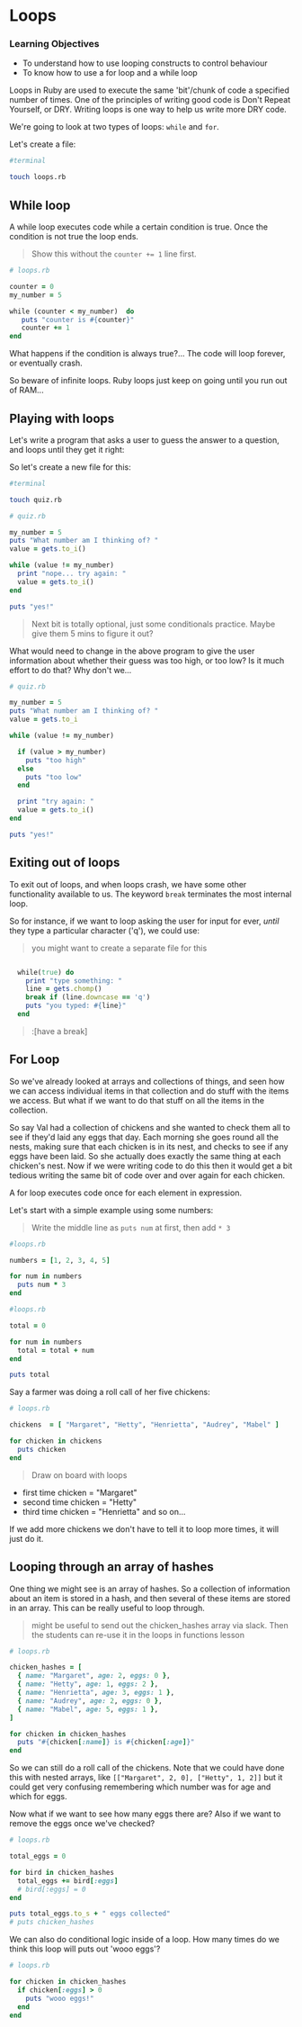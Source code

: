 # Loops

### Learning Objectives
 
- To understand how to use looping constructs to control behaviour
- To know how to use a for loop and a while loop

Loops in Ruby are used to execute the same 'bit'/chunk of code a specified number of times. One of the principles of writing good code is Don't Repeat Yourself, or DRY. Writing loops is one way to help us write more DRY code. 

We're going to look at two types of loops: `while` and `for`. 

Let's create a file: 

```bash
#terminal

touch loops.rb
```

## While loop

A while loop executes code while a certain condition is true. Once the condition is not true the loop ends. 

> Show this without the `counter += 1` line first.

```ruby
# loops.rb

counter = 0
my_number = 5

while (counter < my_number)  do
   puts "counter is #{counter}"
   counter += 1
end
```

What happens if the condition is always true?... The code will loop forever, or eventually crash.

So beware of infinite loops. Ruby loops just keep on going until you run out of RAM...

## Playing with loops

Let's write a program that asks a user to guess the answer to a question, and loops until they get it right:

So let's create a new file for this:

```bash
#terminal

touch quiz.rb
```

```ruby
# quiz.rb

my_number = 5
puts "What number am I thinking of? "
value = gets.to_i()

while (value != my_number)
  print "nope... try again: "
  value = gets.to_i()
end

puts "yes!"
```

> Next bit is totally optional, just some conditionals practice. Maybe give them 5 mins to figure it out?

What would need to change in the above program to give the user information about whether their guess was too high, or too low? Is it much effort to do that? Why don't we...

```ruby
# quiz.rb

my_number = 5
puts "What number am I thinking of? "
value = gets.to_i

while (value != my_number)

  if (value > my_number)
    puts "too high"
  else
    puts "too low"
  end

  print "try again: "
  value = gets.to_i()
end

puts "yes!"
```

## Exiting out of loops

To exit out of loops, and when loops crash, we have some other functionality available to us. The keyword `break` terminates the most internal loop.

So for instance, if we want to loop asking the user for input for ever, *until* they type a particular character ('q'), we could use:

> you might want to create a separate file for this

```ruby

  while(true) do
    print "type something: "
    line = gets.chomp()
    break if (line.downcase == 'q')
    puts "you typed: #{line}"
  end
```

> :[have a break]

## For Loop

So we've already looked at arrays and collections of things, and seen how we can access individual items in that collection and do stuff with the items we access. But what if we want to do that stuff on all the items in the collection.

So say Val had a collection of chickens and she wanted to check them all to see if they'd laid any eggs that day. Each morning she goes round all the nests, making sure that each chicken is in its nest, and checks to see if any eggs have been laid. So she actually does exactly the same thing at each chicken's nest. Now if we were writing code to do this then it would get a bit tedious writing the same bit of code over and over again for each chicken. 

A for loop executes code once for each element in expression. 

Let's start with a simple example using some numbers:

> Write the middle line as `puts num` at first, then add `* 3`

```ruby
#loops.rb

numbers = [1, 2, 3, 4, 5]

for num in numbers
  puts num * 3
end
```

```ruby
#loops.rb

total = 0

for num in numbers
  total = total + num
end

puts total
```

Say a farmer was doing a roll call of her five chickens:

```ruby
# loops.rb

chickens  = [ "Margaret", "Hetty", "Henrietta", "Audrey", "Mabel" ]

for chicken in chickens
  puts chicken
end
```

> Draw on board with loops

* first time chicken = "Margaret"
* second time chicken = "Hetty"
* third time chicken = "Henrietta" and so on...

If we add more chickens we don't have to tell it to loop more times, it will just do it.

## Looping through an array of hashes

One thing we might see is an array of hashes. So a collection of information about an item is stored in a hash, and then several of these items are stored in an array. This can be really useful to loop through.

> might be useful to send out the chicken_hashes array via slack. Then the students can re-use it in the loops in functions lesson

```ruby
# loops.rb

chicken_hashes = [
  { name: "Margaret", age: 2, eggs: 0 },
  { name: "Hetty", age: 1, eggs: 2 },
  { name: "Henrietta", age: 3, eggs: 1 },
  { name: "Audrey", age: 2, eggs: 0 },
  { name: "Mabel", age: 5, eggs: 1 },
]

for chicken in chicken_hashes
  puts "#{chicken[:name]} is #{chicken[:age]}"
end
```

So we can still do a roll call of the chickens. Note that we could have done this with nested arrays, like `[["Margaret", 2, 0], ["Hetty", 1, 2]]` but it could get very confusing remembering which number was for age and which for eggs.

Now what if we want to see how many eggs there are? Also if we want to remove the eggs once we've checked?

```ruby
# loops.rb

total_eggs = 0

for bird in chicken_hashes
  total_eggs += bird[:eggs]
  # bird[:eggs] = 0
end

puts total_eggs.to_s + " eggs collected"
# puts chicken_hashes
```

We can also do conditional logic inside of a loop. How many times do we think this loop will puts out 'wooo eggs'?

```ruby
# loops.rb

for chicken in chicken_hashes
  if chicken[:eggs] > 0
    puts "wooo eggs!"
  end
end
```

